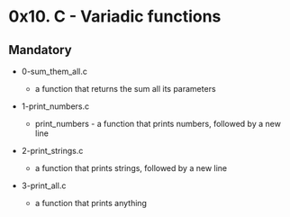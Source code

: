 # 0x10. C - Variadic functions

## Mandatory

- 0-sum_them_all.c

  - a function that returns the sum all its parameters

- 1-print_numbers.c

  - print_numbers - a function that prints numbers, followed by a new line

- 2-print_strings.c

  - a function that prints strings, followed by a new line

- 3-print_all.c

  - a function that prints anything
